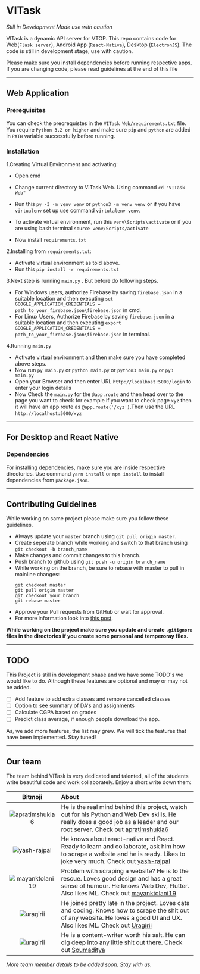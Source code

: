 # VITask
_Still in Development Mode use with caution_

VITask is a dynamic API server for VTOP. This repo contains code for Web(`Flask server`), Android App (`React-Native`), Desktop (`ElectronJS`). The code is still in development stage, use with caution.

Please make sure you install dependencies before running respective apps. If you are changing code, please read guidelines at the end of this file

---

## Web Application

### Prerequisites
You can check the preqrequistes in the `VITask Web/requirements.txt` file. You require `Python 3.2 or higher` and make sure `pip` and `python` are added in `PATH` variable successfully before running.

### Installation

1.Creating Virtual Environment and activating:
* Open cmd

* Change current directory to VITask Web. Using command `cd "VITask Web"`
* Run this `py -3 -m venv venv` or `python3 -m venv venv` or if you have `virtualenv` set up use command `virtulalenv venv`.
* To activate virtual environment, run this `venv\Scripts\activate` or if you are using bash terminal `source venv/Scripts/activate`
* Now install `requirements.txt`
    
2.Installing from `requirements.txt`:
* Activate virtual environment as told above.
* Run this `pip install -r requirements.txt`
     
3.Next step is running `main.py` . But before do following steps.

* For Windows users, authorize Firebase by saving `firebase.json` in a suitable location and then executing `set GOOGLE_APPLICATION_CREDENTIALS = path_to_your_firebase.json\firebase.json` in cmd.
* For Linux Users, Authorize Firebase by saving `firebase.json` in a suitable location and then executing `export GOOGLE_APPLICATION_CREDENTIALS = path_to_your_firebase.json\firebase.json` in terminal.
    
4.Running `main.py`

* Activate virtual environment and then make sure you have completed above steps.
* Now run `py main.py` or `python main.py` or `python3 main.py` or `py3 main.py`
* Open your Browser and then enter URL `http://localhost:5000/login` to enter your login details
* Now Check the `main.py` for the `@app.route` and then head over to the page you want to check for example if you want to check page `xyz`    then it will have an app route as `@app.route('/xyz')`.Then use the URL `http://localhost:5000/xyz`

---
## For Desktop and React Native

### Dependencies
For installing dependencies, make sure you are inside respective directories. Use command `yarn install` or `npm install` to install dependencies from `package.json`.

---
## Contributing Guidelines
While working on same project please make sure you follow these guidelines.

* Always update your `master` branch using `git pull origin master`.
* Create seperate branch while working and switch to that branch using `git checkout -b branch_name`
* Make changes and commit changes to this branch.
* Push branch to github using `git push -u origin branch_name`
* While working on the branch, be sure to rebase with master to pull in mainline changes:
  ```
  git checkout master
  git pull origin master
  git checkout your_branch
  git rebase master
* Approve your Pull requests from GitHub or wait for approval.
* For more information look into [this post](https://github.com/codepath/android_guides/wiki/Collaborating-on-Projects-with-Git).

**While working on the project make sure you update and create `.gitignore` files in the directories if you create some personal and temperoray files.**

---
## TODO


This Project is still in development phase and we have some TODO's we would like to do. Although these features are optional and may or may not be added. 

- [ ] Add feature to add extra classes and remove cancelled classes
- [ ] Option to see summary of DA's and assignments
- [ ] Calculate CGPA based on grades
- [ ] Predict class average, if enough people download the app.

As, we add more features, the list may grew. We will tick the features that have been implemented. Stay tuned!


---

## Our team

The team behind VITask is very dedicated and talented, all of the students write beautiful code and work collaborately. Enjoy a short write down them:

| Bitmoji | About|
|:----:|:----| 
| ![apratimshukla6](/resources/apratimshukla.png)  | He is the real mind behind this project, watch out for his Python and Web Dev skills. He really does a good job as a leader and our root server. Check out [apratimshukla6](http://github.com/apratimshukla6)
| ![yash-rajpal](/resources/yash-rajpal.png) | He knows about react-native and React. Ready to learn and collaborate, ask him how to scrape a website and he is ready. Likes to joke very much. Check out [yash-rajpal](http://github.com/yash-rajpal)|
| ![mayanktolani19](/resources/mayanktolani19.png) | Problem with scraping a website? He is to the rescue. Loves good design and has a great sense of humour. He knows Web Dev, Flutter. Also likes ML. Check out [mayanktolani19](http://github.com/mayanktolani19)|
| ![uragirii](/resources/uragirii.png)| He joined pretty late in the project. Loves cats and coding. Knows how to scrape the shit out of any website. He loves a good UI and UX.  Also likes ML. Check out [Uragirii](http://github.com/uragirii)
| ![uragirii](/resources/soumaditya.jpg)| He is a content-writer worth his salt. He can dig deep into any little shit out there. Check out [Soumaditya](https://github.com/soumaditya)




_More team member details to be added soon. Stay with us._

